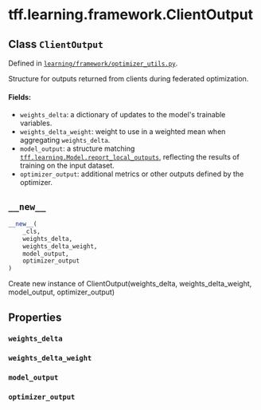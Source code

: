 <div itemscope itemtype="http://developers.google.com/ReferenceObject">
<meta itemprop="name" content="tff.learning.framework.ClientOutput" />
<meta itemprop="path" content="Stable" />
<meta itemprop="property" content="weights_delta"/>
<meta itemprop="property" content="weights_delta_weight"/>
<meta itemprop="property" content="model_output"/>
<meta itemprop="property" content="optimizer_output"/>
<meta itemprop="property" content="__new__"/>
</div>

# tff.learning.framework.ClientOutput

## Class `ClientOutput`





Defined in [`learning/framework/optimizer_utils.py`](http://github.com/tensorflow/federated/tree/master/tensorflow_federated/python/learning/framework/optimizer_utils.py).

<!-- Placeholder for "Used in" -->

Structure for outputs returned from clients during federated optimization.

#### Fields:

-   `weights_delta`: a dictionary of updates to the model's trainable
    variables.
-   `weights_delta_weight`: weight to use in a weighted mean when aggregating
    `weights_delta`.
-   `model_output`: a structure matching
    <a href="../../../tff/learning/Model.md#report_local_outputs"><code>tff.learning.Model.report_local_outputs</code></a>, reflecting the results of
    training on the input dataset.
-   `optimizer_output`: additional metrics or other outputs defined by the
    optimizer.

<h2 id="__new__"><code>__new__</code></h2>

``` python
__new__(
    _cls,
    weights_delta,
    weights_delta_weight,
    model_output,
    optimizer_output
)
```

Create new instance of ClientOutput(weights_delta, weights_delta_weight, model_output, optimizer_output)



## Properties

<h3 id="weights_delta"><code>weights_delta</code></h3>



<h3 id="weights_delta_weight"><code>weights_delta_weight</code></h3>



<h3 id="model_output"><code>model_output</code></h3>



<h3 id="optimizer_output"><code>optimizer_output</code></h3>





